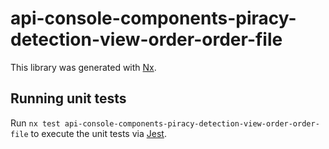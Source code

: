 # api-console-components-piracy-detection-view-order-order-file

This library was generated with [Nx](https://nx.dev).

## Running unit tests

Run `nx test api-console-components-piracy-detection-view-order-order-file` to execute the unit tests via [Jest](https://jestjs.io).
